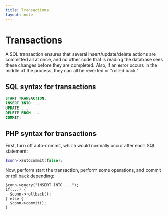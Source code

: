 ```yaml
---
title: Transactions
layout: note
---
```


# Transactions

A SQL transaction ensures that several insert/update/delete actions are committed all at once, and no other code that is reading the database sees these changes before they are completed. Also, if an error occurs in the middle of the process, they can all be reverted or "rolled back."

## SQL syntax for transactions

```sql
START TRANSACTION;
INSERT INTO ...
UPDATE ...
DELETE FROM ...
COMMIT;
```

## PHP syntax for transactions

First, turn off auto-commit, which would normally occur after each SQL statement:

```php
$conn->autocommit(false);
```

Now, perform start the transaction, perform some operations, and commit or roll back depending:

```
$conn->query("INSERT INTO ...");
if(...) {
  $conn->rollback();
} else {
  $conn->commit();
}
```

